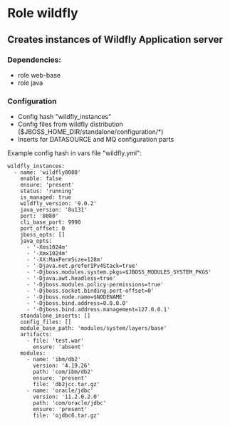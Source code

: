 # Role wildfly

## Creates instances of Wildfly Application server

### Dependencies:

- role web-base
- role java

### Configuration

- Config hash "wildfly_instances"
- Config files from wildfly distribution ($JBOSS_HOME_DIR/standalone/configuration/*)
- Inserts for DATASOURCE and MQ configuration parts

Example config hash in vars file "wildfly.yml":

```shell
wildfly_instances:
  - name: 'wildfly8080'
    enable: false
    ensure: 'present'
    status: 'running'
    is_managed: true
    wildfly_version: '9.0.2'
    java_version: '8u131'
    port: '8080'
    cli_base_port: 9990
    port_offset: 0
    jboss_opts: []
    java_opts:
      - '-Xms1024m'
      - '-Xmx1024m'
      - '-XX:MaxPermSize=128m'
      - '-Djava.net.preferIPv4Stack=true'
      - '-Djboss.modules.system.pkgs=$JBOSS_MODULES_SYSTEM_PKGS'
      - '-Djava.awt.headless=true'
      - '-Djboss.modules.policy-permissions=true'
      - '-Djboss.socket.binding.port-offset=0'
      - '-Djboss.node.name=$NODENAME'
      - '-Djboss.bind.address=0.0.0.0'
      - '-Djboss.bind.address.management=127.0.0.1'
    standalone_inserts: []
    config_files: []
    module_base_path: 'modules/system/layers/base'
    artifacts:
      - file: 'test.war'
        ensure: 'absent'
    modules:
      - name: 'ibm/db2'
        version: '4.19.26'
        path: 'com/ibm/db2'
        ensure: 'present'
        file: 'db2jcc.tar.gz'
      - name: 'oracle/jdbc'
        version: '11.2.0.2.0'
        path: 'com/oracle/jdbc'
        ensure: 'present'
        file: 'ojdbc6.tar.gz'
```
